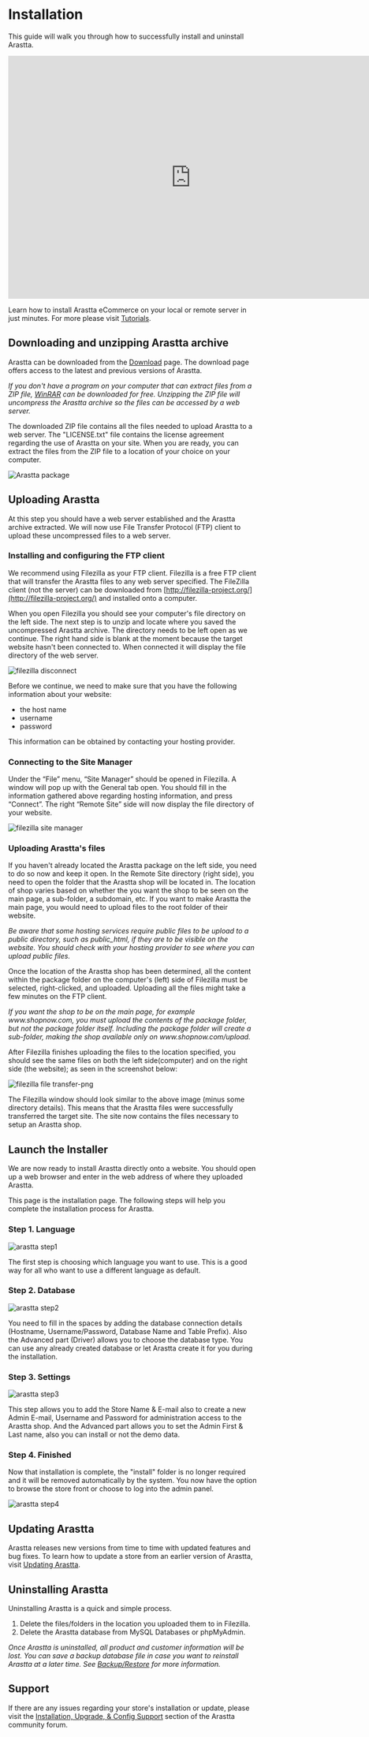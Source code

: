 Installation
============

This guide will walk you through how to successfully install and uninstall Arastta.

<iframe width="740" height="493" src="https://www.youtube.com/embed/T9xXVGJsmrk?rel=0&amp;showinfo=0" frameborder="0" allowfullscreen></iframe>

Learn how to install Arastta eCommerce on your local or remote server in just minutes. For more please visit [Tutorials](http://arastta.org/tutorials).

Downloading and unzipping Arastta archive
-----------------------------------------

Arastta can be downloaded from the [Download](http://arastta.org/download) page. The download page offers access to the latest and previous versions of Arastta.

<p class="uk-alert uk-alert-success"><i class="uk-icon-check-circle"> If you don't have a program on your computer that can extract files from a ZIP file, <a href="http://www.win-rar.com/download.html?&L=0">WinRAR</a> can be downloaded for free. Unzipping the ZIP file will uncompress the Arastta archive so the files can be accessed by a web server.</i></p>

The downloaded ZIP file contains all the files needed to upload Arastta to a web server. The "LICENSE.txt" file contains the license agreement regarding the use of Arastta on your site. When you are ready, you can extract the files from the ZIP file to a location of your choice on your computer.

![Arastta package](_images/arastta-package.png)

Uploading Arastta
-----------------

At this step you should have a web server established and the Arastta archive extracted. We will now use File Transfer Protocol (FTP) client to upload these uncompressed files to a web server.

### Installing and configuring the FTP client

We recommend using Filezilla as your FTP client. Filezilla is a free FTP client that will transfer the Arastta files to any web server specified. The FileZilla client (not the server) can be downloaded from [http://filezilla-project.org/](http://filezilla-project.org/) and installed onto a computer.

When you open Filezilla you should see your computer's file directory on the left side. The next step is to unzip and locate where you saved the uncompressed Arastta archive. The directory needs to be left open as we continue. The right hand side is blank at the moment because the target website hasn't been connected to. When connected it will display the file directory of the web server.

![filezilla disconnect](_images/filezilla-disconnect.png)

Before we continue, we need to make sure that you have the following information about your website:

- the host name
- username
- password

This information can be obtained by contacting your hosting provider.

### Connecting to the Site Manager

Under the “File” menu, “Site Manager” should be opened in Filezilla. A window will pop up with the General tab open. You should fill in the information gathered above regarding hosting information, and press “Connect”. The right “Remote Site” side will now display the file directory of your website.

![filezilla site manager](_images/filezilla-site-manager.png)

### Uploading Arastta's files

If you haven't already located the Arastta package on the left side, you need to do so now and keep it open. In the Remote Site directory (right side), you need to open the folder that the Arastta shop will be located in. The location of shop varies based on whether the you want the shop to be seen on the main page, a sub-folder, a subdomain, etc. If you want to make Arastta the main page, you would need to upload files to the root folder of their website.

<p class="uk-alert uk-alert-info"><i class="uk-icon-info-circle"> Be aware that some hosting services require public files to be upload to a public directory, such as public_html, if they are to be visible on the website. You should check with your hosting provider to see where you can upload public files.</i></p>

Once the location of the Arastta shop has been determined, all the content within the package folder on the computer's (left) side of Filezilla must be selected, right-clicked, and uploaded. Uploading all the files might take a few minutes on the FTP client.

<p class="uk-alert uk-alert-danger"><i class="uk-icon-exclamation-circle"> If you want the shop to be on the main page, for example www.shopnow.com, you must upload the contents of the package folder, but not the package folder itself. Including the package folder will create a sub-folder, making the shop available only on www.shopnow.com/upload.</i></p>

After Filezilla finishes uploading the files to the location specified, you should see the same files on both the left side(computer) and on the right side (the website); as seen in the screenshot below:

![filezilla file transfer-png](_images/filezilla-file-transfer.png)

The Filezilla window should look similar to the above image (minus some directory details). This means that the Arastta files were successfully transferred the target site. The site now contains the files necessary to setup an Arastta shop.

Launch the Installer
--------------------

We are now ready to install Arastta directly onto a website. You should open up a web browser and enter in the web address of where they uploaded Arastta.

This page is the installation page. The following steps will help you complete the installation process for Arastta.

### Step 1. Language

![arastta step1](_images/installation-step-1.png)

The first step is choosing which language you want to use. This is a good way for all who want to use a different language as default.

### Step 2. Database

![arastta step2](_images/installation-step-2.png)

You need to fill in the spaces by adding the database connection details (Hostname, Username/Password, Database Name and Table Prefix). Also the Advanced part (Driver) allows you to choose the database type. You can use any already created database or let Arastta create it for you during the installation.

### Step 3. Settings

![arastta step3](_images/installation-step-3.png)

This step allows you to add the Store Name & E-mail also to create a new Admin E-mail, Username and Password for administration access to the Arastta shop. And the Advanced part allows you to set the Admin First & Last name, also you can install or not the demo data.

### Step 4. Finished

Now that installation is complete, the "install" folder is no longer required and it will be removed automatically by the system. You now have the option to browse the store front or choose to log into the admin panel.

![arastta step4](_images/installation-step-4.png)

Updating Arastta
----------------

Arastta releases new versions from time to time with updated features and bug fixes. To learn how to update a store from an earlier version of Arastta, visit [Updating Arastta](docs/update).

Uninstalling Arastta
--------------------

Uninstalling Arastta is a quick and simple process.

1. Delete the files/folders in the location you uploaded them to in Filezilla.
2. Delete the Arastta database from MySQL Databases or phpMyAdmin.

<p class="uk-alert uk-alert-danger"><i class="uk-icon-exclamation-circle"> Once Arastta is uninstalled, all product and customer information will be lost. You can save a backup database file in case you want to reinstall Arastta at a later time. See <a href="docs/user-manual/tools/backup-restore">Backup/Restore</a> for more information.</i></p>

Support
-------

If there are any issues regarding your store's installation or update, please visit the [Installation, Upgrade, & Config Support](forum/categories/listings/installation-upgrade) section of the Arastta community forum.
